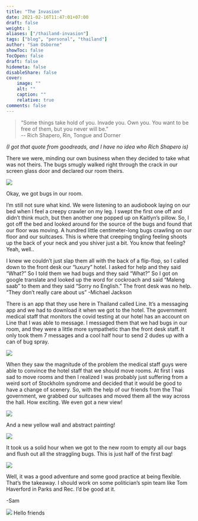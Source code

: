 ```yaml
---
title: "The Invasion"
date: 2021-02-16T11:47:01+07:00
draft: false
weight: 1
aliases: ["/thailand-invasion"]
tags: ["blog", "personal", "thailand"]
author: "Sam Osborne"
showToc: false
TocOpen: false
draft: false
hidemeta: false
disableShare: false
cover:
    image: ""
    alt: ""
    caption: ""
    relative: true
comments: false
---
```



>“Some things take hold of you. Invade you. Own you. You want to be free of them, but you never will be.”  
>-- Rich Shapero, Rin, Tongue and Dorner

*(I got that quote from goodreads, and I have no idea who Rich Shapero is)*

There we were, minding our own business when they decided to take what was not theirs. The bugs smugly walked right through the crack in our screen glass door and declared our room theirs.  

![](https://i.imgur.com/9FFnA4k.gif)

Okay, we got bugs in our room.  

I’m still not sure what kind. We were listening to an audiobook laying on our bed when I feel a creepy crawler on my leg. I swept the first one off and didn’t think much, but then another one popped up on Kaitlyn’s pillow. So, I got off the bed and looked around for the source of the bugs and found that our floor was moving. A hundred little centimeter-long bugs crawling on our floor and our suitcases. This is where that creeping tingling feeling shoots up the back of your neck and you shiver just a bit. You know that feeling? Yeah, well..  

I knew we couldn’t just slap them all with the back of a flip-flop, so I called down to the front desk our “luxury” hotel. I asked for help and they said “What?” So I told them we had bugs and they said “What?” So I got on google translate and looked up the word for cockroach and said “Maleng saab” to them and they said “Sorry no English.” The front desk was no help. “They don’t really care about us” -Michael Jackson  

There is an app that they use here in Thailand called Line. It’s a messaging app and we had to download it when we got to the hotel. The government medical staff that monitors the covid testing at our hotel has an account on Line that I was able to message. I messaged them that we had bugs in our room, and they were a little more sympathetic than the front desk staff. It only took them 7 messages and a cool half hour to send 2 dudes up with a can of bug spray.  

![](https://i.imgur.com/Hw8gJnO.jpg)

When they saw the magnitude of the problem the medical staff guys were able to convince the hotel staff that we should move rooms. At first I was sad to move rooms and then I realized I was probably just suffering from a weird sort of Stockholm syndrome and decided that it would be good to have a change of scenery. So, with the help of our friends from the Thai government, we grabbed our suitcases and moved them all the way across the hall. How exciting. We even got a new view!  

![](https://i.imgur.com/LU0GYvP.gif)

And a new yellow wall and abstract painting!  

![](https://i.imgur.com/LzaaQCL.jpg)

It took us a solid hour when we got to the new room to empty all our bags and flush out all the straggling bugs. This is just half of the first bag!   

![](https://i.imgur.com/42IySJy.jpg)

Well, it was a good adventure and some good practice at being flexible. That’s the takeaway. I should work on some politician’s spin team like Tom Haverford in Parks and Rec. I’d be good at it.

-Sam

![](https://i.imgur.com/uTE2w7L.jpg)
Hello friends